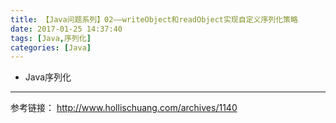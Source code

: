 ```yaml
---
title: 【Java问题系列】02——writeObject和readObject实现自定义序列化策略
date: 2017-01-25 14:37:40
tags: [Java,序列化]
categories: [Java]
---
```

- Java序列化
<!-- more -->

--------------------------------

参考链接：
http://www.hollischuang.com/archives/1140